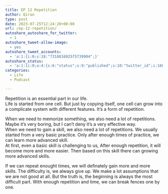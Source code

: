 ```yaml
---
title: EP 12 Repetition
author: Qiran
type: post
date: 2023-07-25T12:24:20+00:00
url: /ep-12-repetition/
autoshare_autoshare_for_twitter:
  - 1
autoshare_tweet-allow-image:
  - yes
autoshare_tweet_accounts:
  - 'a:1:{i:0;s:18:"731881692575739904";}'
autoshare_status:
  - 'a:1:{i:0;a:4:{s:6:"status";s:9:"published";s:10:"twitter_id";i:1683815446800379904;s:6:"handle";s:9:"qiran_liu";s:10:"created_at";s:25:"2023-07-25T12:24:21+00:00";}}'
categories:
  - Life
  - Podcast

---
```

Repetition is an essential part in our life.  
Life is started from one cell. But just by copying itself, one cell can grow into a complicate system with different features. It&#8217;s a form of repetition.

When we need to memorize something, we aIso need a lot of repetitions. Maybe it&#8217;s very boring, but I can&#8217;t deny it&#8217;s a very effective way.  
When we need to gain a skill, we also need a lot of repetitions. We usually started from a very basic practice. Only after enough times of practice, we can learn more advanced skill.  
At first, even a basic skill is challenging to us, After enough repetition, it will become more and more easier. Then based on this skill there can growing more advanced skills.

If we can repeat enought times, we will definately gain more and more skills. The difficulty is, we always give up. We make a lot assumptions that we are not good at all. But the truth is, the beginning is always the most difficult part. With enough repetition and time, we can break fences one by one.